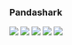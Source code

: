 ### Pandashark

![](http://github-profile-summary-cards.vercel.app/api/cards/profile-details?username=x7ddf74479jn5&theme=nord_dark)
![](http://github-profile-summary-cards.vercel.app/api/cards/repos-per-language?username=x7ddf74479jn5&theme=nord_dark)
![](http://github-profile-summary-cards.vercel.app/api/cards/most-commit-language?username=x7ddf74479jn5&theme=nord_dark)
![](http://github-profile-summary-cards.vercel.app/api/cards/stats?username=x7ddf74479jn5&theme=nord_dark)
![](http://github-profile-summary-cards.vercel.app/api/cards/productive-time?username=x7ddf74479jn5&theme=nord_dark&utcOffset=8)
